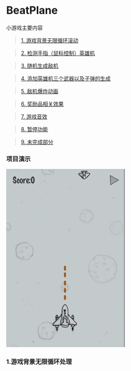 # BeatPlane
  小游戏主要内容
  
> [1. 游戏背景无限循环滚动](https://github.com/Qsr9504/BeatPlane/edit/master/README.md#1游戏背景无限循环处理) 

> [2. 检测手指（鼠标控制）英雄机]() 

> [3. 随机生成敌机]() 

> [4. 添加英雄机三个武器以及子弹的生成]() 

> [5. 敌机爆炸动画]() 

> [6. 奖励品相关效果]() 

> [7. 游戏音效]() 

> [8. 暂停功能]() 

> [9. 未完成部分]()


### 项目演示
  ![游戏演示](https://github.com/Qsr9504/BeatPlane/blob/master/gif/demo.gif) 
   
### 1.游戏背景无限循环处理
